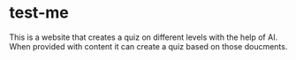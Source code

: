 # test-me
This is a website that creates a quiz on different levels with the help of AI. When provided with content it can create a quiz based on those doucments.
